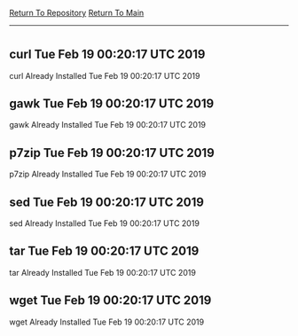 [Return To Repository](https://github.com/deathbybandaid/piholeparser/)
[Return To Main](https://github.com/deathbybandaid/piholeparser/blob/master/RecentRunLogs/Mainlog.md)
____________________________________
# 
## curl Tue Feb 19 00:20:17 UTC 2019
curl Already Installed Tue Feb 19 00:20:17 UTC 2019
## gawk Tue Feb 19 00:20:17 UTC 2019
gawk Already Installed Tue Feb 19 00:20:17 UTC 2019
## p7zip Tue Feb 19 00:20:17 UTC 2019
p7zip Already Installed Tue Feb 19 00:20:17 UTC 2019
## sed Tue Feb 19 00:20:17 UTC 2019
sed Already Installed Tue Feb 19 00:20:17 UTC 2019
## tar Tue Feb 19 00:20:17 UTC 2019
tar Already Installed Tue Feb 19 00:20:17 UTC 2019
## wget Tue Feb 19 00:20:17 UTC 2019
wget Already Installed Tue Feb 19 00:20:17 UTC 2019
